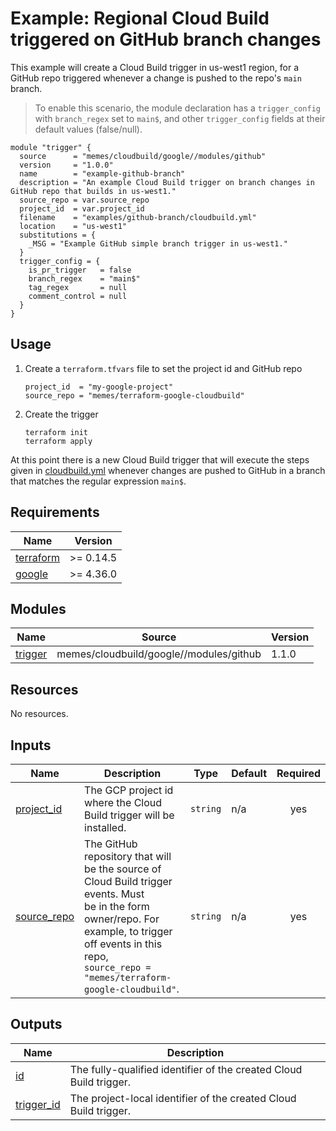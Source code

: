 # Example: Regional Cloud Build triggered on GitHub branch changes

This example will create a Cloud Build trigger in us-west1 region, for a GitHub
repo triggered whenever a change is pushed to the repo's `main` branch.

> To enable this scenario, the module declaration has a `trigger_config` with
> `branch_regex` set to `main$`, and other `trigger_config` fields at their
> default values (false/null).

```hcl
module "trigger" {
  source      = "memes/cloudbuild/google//modules/github"
  version     = "1.0.0"
  name        = "example-github-branch"
  description = "An example Cloud Build trigger on branch changes in GitHub repo that builds in us-west1."
  source_repo = var.source_repo
  project_id  = var.project_id
  filename    = "examples/github-branch/cloudbuild.yml"
  location    = "us-west1"
  substitutions = {
    _MSG = "Example GitHub simple branch trigger in us-west1."
  }
  trigger_config = {
    is_pr_trigger   = false
    branch_regex    = "main$"
    tag_regex       = null
    comment_control = null
  }
}
```

## Usage

1. Create a `terraform.tfvars` file to set the project id and GitHub repo

    ```hcl
    project_id  = "my-google-project"
    source_repo = "memes/terraform-google-cloudbuild"
    ```

2. Create the trigger

    ```shell
    terraform init
    terraform apply
    ```

At this point there is a new Cloud Build trigger that will execute the steps
given in [cloudbuild.yml](cloudbuild.yml) whenever changes are pushed to GitHub
in a branch that matches the regular expression `main$`.

<!-- markdownlint-disable no-inline-html no-bare-urls -->
<!-- BEGIN_TF_DOCS -->
## Requirements

| Name | Version |
|------|---------|
| <a name="requirement_terraform"></a> [terraform](#requirement\_terraform) | >= 0.14.5 |
| <a name="requirement_google"></a> [google](#requirement\_google) | >= 4.36.0 |

## Modules

| Name | Source | Version |
|------|--------|---------|
| <a name="module_trigger"></a> [trigger](#module\_trigger) | memes/cloudbuild/google//modules/github | 1.1.0 |

## Resources

No resources.

## Inputs

| Name | Description | Type | Default | Required |
|------|-------------|------|---------|:--------:|
| <a name="input_project_id"></a> [project\_id](#input\_project\_id) | The GCP project id where the Cloud Build trigger will be installed. | `string` | n/a | yes |
| <a name="input_source_repo"></a> [source\_repo](#input\_source\_repo) | The GitHub repository that will be the source of Cloud Build trigger events. Must<br>be in the form owner/repo. For example, to trigger off events in this repo,<br>`source_repo = "memes/terraform-google-cloudbuild"`. | `string` | n/a | yes |

## Outputs

| Name | Description |
|------|-------------|
| <a name="output_id"></a> [id](#output\_id) | The fully-qualified identifier of the created Cloud Build trigger. |
| <a name="output_trigger_id"></a> [trigger\_id](#output\_trigger\_id) | The project-local identifier of the created Cloud Build trigger. |
<!-- END_TF_DOCS -->
<!-- markdownlint-enable no-inline-html no-bare-urls -->
